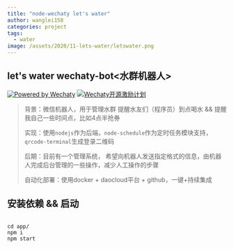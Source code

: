 ```yaml
---
title: "node-wechaty let's water"
author: wanglei158
categories: project
tags:
  - water
image: /assets/2020/11-lets-water/letswater.png
---
```


## let's water wechaty-bot<水群机器人>

[![Powered by Wechaty](https://img.shields.io/badge/Powered%20By-Wechaty-green.svg)](https://github.com/chatie/wechaty)
[![Wechaty开源激励计划](https://img.shields.io/badge/Wechaty-开源激励计划-green.svg)](https://github.com/juzibot/Welcome/wiki/Everything-about-Wechaty)

> 背景：微信机器人，用于管理水群 提醒水友们（程序员）到点喝水 && 提醒我自己一些时间点，比如4点半抢券
>
> 实现：使用`nodejs`作为后端，`node-schedule`作为定时任务模块支持，`qrcode-terminal`生成登录二维码
>
> 后期：目前有一个管理系统， 希望向机器人发送指定格式的信息，由机器人完成后台管理的一些操作，减少人工操作的步骤
>
> 自动化部署：使用docker + daocloud平台 + github，一键+持续集成

## 安装依赖 && 启动

```shell

cd app/
npm i
npm start

```
